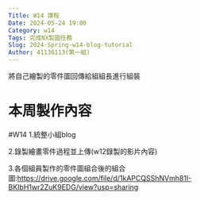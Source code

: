 ```yaml
---
Title: W14 課程
Date: 2024-05-24 19:00
Category: w14
Tags: 完成NX製圖任務
Slug: 2024-Spring-w14-blog-tutorial
Author: 41136113(第一組)
---
```


將自己繪製的零件圖回傳給組組長進行組裝

<!-- PELICAN_END_SUMMARY -->

# 本周製作內容
#W14
1.統整小組blog

2.錄製繪畫零件過程並上傳(w12錄製的影片內容)

3.各個組員製作的零件圖組合後的組合圖:https://drive.google.com/file/d/1kAPCQSShNVmh81I-BKIbH1wr2ZuK9EDG/view?usp=sharing



